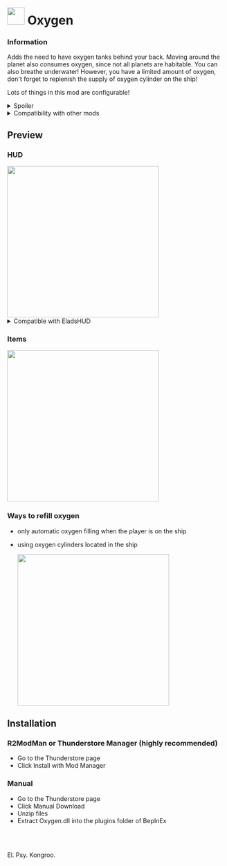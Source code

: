 # <img src="https://i.imgur.com/1sRCXFX.png" width=40 height=40> Oxygen 

### Information

Adds the need to have oxygen tanks behind your back. Moving around the planet also consumes oxygen, 
since not all planets are habitable. You can also breathe underwater! However, you have a limited amount of oxygen, 
don't forget to replenish the supply of oxygen cylinder on the ship! 

Lots of things in this mod are configurable! 

<details>
  <summary>Spoiler</summary>

  ```
  There is an SFX of inhaling included. You can disable it in the config.
  ```
</details>

<details>
  <summary>Compatibility with other mods</summary>

  Compatible with EladsHUD, ShyHUD!
  
  Has support for ImmersiveVisor!
  
  Incompatible with OopsAllFlooded...
</details>

## Preview
### HUD
<img src="https://i.imgur.com/MAMfxmS.png" width=350 height=auto>
<details>
  <summary>Compatible with EladsHUD</summary>

  <img src="https://i.imgur.com/NHJ4IUV.png" width=350 height=auto>
</details>


### Items

<img src="https://i.imgur.com/0w3LaWn.png" width=350 height=auto>

### Ways to refill oxygen
 - only automatic oxygen filling when the player is on the ship
 - using oxygen cylinders located in the ship

    <img src="https://i.imgur.com/3ADR8tN.png" width=350 height=auto>

## Installation 

### R2ModMan or Thunderstore Manager (highly recommended)
 - Go to the Thunderstore page
 - Click Install with Mod Manager

### Manual
 - Go to the Thunderstore page
 - Click Manual Download
 - Unzip files
 - Extract Oxygen.dll into the plugins folder of BepInEx

<br>
<br>

El. Psy. Kongroo.
